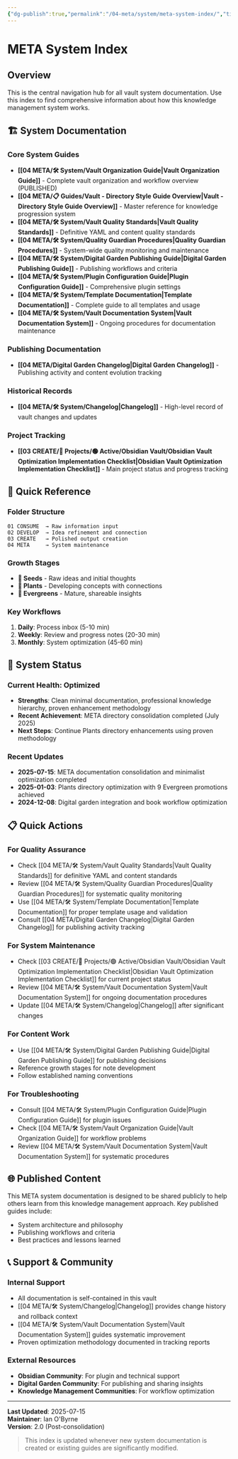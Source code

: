 ```yaml
---
{"dg-publish":true,"permalink":"/04-meta/system/meta-system-index/","title":"META System Index","tags":["meta","index","navigation","system"]}
---
```



# META System Index

## Overview

This is the central navigation hub for all vault system documentation. Use this index to find comprehensive information about how this knowledge management system works.

## 🏗️ System Documentation

### Core System Guides
- **[[04 META/🛠️ System/Vault Organization Guide\|Vault Organization Guide]]** - Complete vault organization and workflow overview (PUBLISHED)
- **[[04 META/📋 Guides/Vault - Directory Style Guide Overview\|Vault - Directory Style Guide Overview]]** - Master reference for knowledge progression system
- **[[04 META/🛠️ System/Vault Quality Standards\|Vault Quality Standards]]** - Definitive YAML and content quality standards
- **[[04 META/🛠️ System/Quality Guardian Procedures\|Quality Guardian Procedures]]** - System-wide quality monitoring and maintenance
- **[[04 META/🛠️ System/Digital Garden Publishing Guide\|Digital Garden Publishing Guide]]** - Publishing workflows and criteria
- **[[04 META/🛠️ System/Plugin Configuration Guide\|Plugin Configuration Guide]]** - Comprehensive plugin settings
- **[[04 META/🛠️ System/Template Documentation\|Template Documentation]]** - Complete guide to all templates and usage
- **[[04 META/🛠️ System/Vault Documentation System\|Vault Documentation System]]** - Ongoing procedures for documentation maintenance

### Publishing Documentation
- **[[04 META/Digital Garden Changelog\|Digital Garden Changelog]]** - Publishing activity and content evolution tracking

### Historical Records
- **[[04 META/🛠️ System/Changelog\|Changelog]]** - High-level record of vault changes and updates

### Project Tracking
- **[[03 CREATE/🎯 Projects/🟢 Active/Obsidian Vault/Obsidian Vault Optimization Implementation Checklist\|Obsidian Vault Optimization Implementation Checklist]]** - Main project status and progress tracking

## 📁 Quick Reference

### Folder Structure
```
01 CONSUME  → Raw information input
02 DEVELOP  → Idea refinement and connection
03 CREATE   → Polished output creation
04 META     → System maintenance
```

### Growth Stages
- **🌱 Seeds** - Raw ideas and initial thoughts
- **🌿 Plants** - Developing concepts with connections
- **🌲 Evergreens** - Mature, shareable insights

### Key Workflows
1. **Daily**: Process inbox (5-10 min)
2. **Weekly**: Review and progress notes (20-30 min)
3. **Monthly**: System optimization (45-60 min)

## 🔧 System Status

### Current Health: Optimized
- **Strengths**: Clean minimal documentation, professional knowledge hierarchy, proven enhancement methodology
- **Recent Achievement**: META directory consolidation completed (July 2025)
- **Next Steps**: Continue Plants directory enhancements using proven methodology

### Recent Updates
- **2025-07-15**: META documentation consolidation and minimalist optimization completed
- **2025-01-03**: Plants directory optimization with 9 Evergreen promotions achieved
- **2024-12-08**: Digital garden integration and book workflow optimization

## 📋 Quick Actions

### For Quality Assurance
- Check [[04 META/🛠️ System/Vault Quality Standards\|Vault Quality Standards]] for definitive YAML and content standards
- Review [[04 META/🛠️ System/Quality Guardian Procedures\|Quality Guardian Procedures]] for systematic quality monitoring
- Use [[04 META/🛠️ System/Template Documentation\|Template Documentation]] for proper template usage and validation
- Consult [[04 META/Digital Garden Changelog\|Digital Garden Changelog]] for publishing activity tracking

### For System Maintenance
- Check [[03 CREATE/🎯 Projects/🟢 Active/Obsidian Vault/Obsidian Vault Optimization Implementation Checklist\|Obsidian Vault Optimization Implementation Checklist]] for current project status
- Review [[04 META/🛠️ System/Vault Documentation System\|Vault Documentation System]] for ongoing documentation procedures
- Update [[04 META/🛠️ System/Changelog\|Changelog]] after significant changes

### For Content Work
- Use [[04 META/🛠️ System/Digital Garden Publishing Guide\|Digital Garden Publishing Guide]] for publishing decisions
- Reference growth stages for note development
- Follow established naming conventions

### For Troubleshooting
- Consult [[04 META/🛠️ System/Plugin Configuration Guide\|Plugin Configuration Guide]] for plugin issues
- Check [[04 META/🛠️ System/Vault Organization Guide\|Vault Organization Guide]] for workflow problems
- Review [[04 META/🛠️ System/Vault Documentation System\|Vault Documentation System]] for systematic procedures

## 🌐 Published Content

This META system documentation is designed to be shared publicly to help others learn from this knowledge management approach. Key published guides include:

- System architecture and philosophy
- Publishing workflows and criteria
- Best practices and lessons learned

## 📞 Support & Community

### Internal Support
- All documentation is self-contained in this vault
- [[04 META/🛠️ System/Changelog\|Changelog]] provides change history and rollback context
- [[04 META/🛠️ System/Vault Documentation System\|Vault Documentation System]] guides systematic improvement
- Proven optimization methodology documented in tracking reports

### External Resources
- **Obsidian Community**: For plugin and technical support
- **Digital Garden Community**: For publishing and sharing insights
- **Knowledge Management Communities**: For workflow optimization

---

**Last Updated**: 2025-07-15  
**Maintainer**: Ian O'Byrne  
**Version**: 2.0 (Post-consolidation)

> This index is updated whenever new system documentation is created or existing guides are significantly modified.